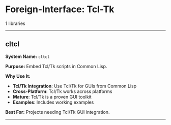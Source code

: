 # Foreign-Interface: Tcl-Tk

1 libraries

---

## cltcl

**System Name:** `cltcl`

**Purpose:** Embed Tcl/Tk scripts in Common Lisp.

**Why Use It:**
- **Tcl/Tk Integration**: Use Tcl/Tk for GUIs from Common Lisp
- **Cross-Platform**: Tcl/Tk works across platforms
- **Mature**: Tcl/Tk is a proven GUI toolkit
- **Examples**: Includes working examples

**Best For:** Projects needing Tcl/Tk GUI integration.

---


